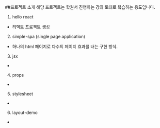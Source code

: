 ##프로젝트 소개
해당 프로젝트는 학원서 진행하는 강의 토대로 복습하는 용도입니다.

1. hello react
- 리엑트 프로젝트 생성

2. simple-spa (single page application)
- 하나의 html 페이지로 다수의 페이지 효과를 내는 구현 방식.

3. jsx
-

4. props
-

5. stylesheet
-

6. layout-demo
-

